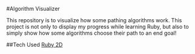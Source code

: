 #Algorithm Visualizer

This repository is to visualize how some pathing algorithms work. This project is not only to display my progress while learning Ruby, but also to simply show how some algorithms choose their path to an end goal!

##Tech Used
[Ruby 2D](https://www.ruby2d.com/)